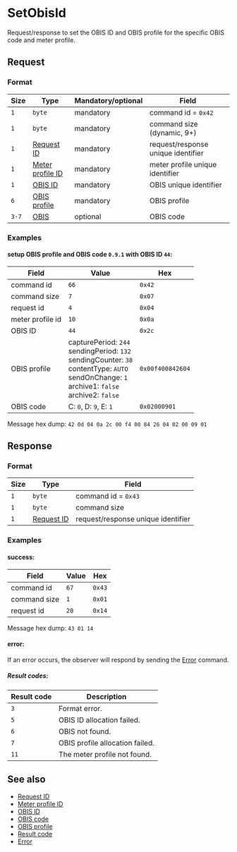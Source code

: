 # SetObisId

Request/response to set the OBIS ID and OBIS profile for the specific OBIS code and meter profile.


## Request

### Format

| Size  | Type                                             | Mandatory/optional | Field                              |
| ----- | ------------------------------------------------ | ------------------ | ---------------------------------- |
| `1`   | `byte`                                           | mandatory          | command id = `0x42`                |
| `1`   | `byte`                                           | mandatory          | command size (dynamic, 9+)         |
| `1`   | [Request ID](../types.md#request-id)             | mandatory          | request/response unique identifier |
| `1`   | [Meter profile ID](../types.md#meter-profile-id) | mandatory          | meter profile unique identifier    |
| `1`   | [OBIS ID](../types.md#obis-id)                   | mandatory          | OBIS unique identifier             |
| `6`   | [OBIS profile](../types.md#obis-profile)         | mandatory          | OBIS profile                       |
| `3-7` | [OBIS](../types.md#obis)                         | optional           | OBIS code                          |

### Examples

#### setup OBIS profile and OBIS code `0.9.1` with OBIS ID `44`:

| Field            | Value                                                                                                                                                                  | Hex              |
| ---------------- | ---------------------------------------------------------------------------------------------------------------------------------------------------------------------- | ---------------- |
| command id       | `66`                                                                                                                                                                   | `0x42`           |
| command size     | `7`                                                                                                                                                                    | `0x07`           |
| request id       | `4`                                                                                                                                                                    | `0x04`           |
| meter profile id | `10`                                                                                                                                                                   | `0x0a`           |
| OBIS ID          | `44`                                                                                                                                                                   | `0x2c`           |
| OBIS profile     | capturePeriod: `244` <br> sendingPeriod: `132` <br> sendingCounter: `38` <br> contentType: `AUTO` <br> sendOnChange: `1` <br> archive1: `false` <br> archive2: `false` | `0x00f400842604` |
| OBIS code        | C: `0`, D: `9`, E: `1`                                                                                                                                                 | `0x02000901`     |

Message hex dump: `42 0d 04 0a 2c 00 f4 00 84 26 04 02 00 09 01`


## Response

### Format

| Size | Type                                 | Field                              |
| ---- | ------------------------------------ | ---------------------------------- |
| `1`  | `byte`                               | command id = `0x43`                |
| `1`  | `byte`                               | command size                       |
| `1`  | [Request ID](../types.md#request-id) | request/response unique identifier |


### Examples

#### success:

| Field        | Value | Hex    |
| ------------ | ----- | ------ |
| command id   | `67`  | `0x43` |
| command size | `1`   | `0x01` |
| request id   | `20`  | `0x14` |

Message hex dump: `43 01 14`

#### error:

If an error occurs, the observer will respond by sending the [Error](./uplink/Error.md) command.

##### Result codes:

| Result code | Description                               |
| ----------- | ----------------------------------------- |
| `3`         | Format error.                             |
| `5`         | OBIS ID allocation failed.                |
| `6`         | OBIS not found.                           |
| `7`         | OBIS profile allocation failed.           |
| `11`        | The meter profile not found.              |


## See also

* [Request ID](../types.md#request-id)
* [Meter profile ID](../types.md#meter-profile-id)
* [OBIS ID](../types.md#obis-id)
* [OBIS code](../types.md#obis)
* [OBIS profile](../types.md#obis-profile)
* [Result code](../types.md#result-code)
* [Error](./uplink/Error.md)

